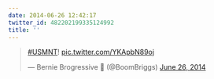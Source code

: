 ```yaml
---
date: 2014-06-26 12:42:17
twitter_id: 482202199335124992
title: ''
---
```


<blockquote class="twitter-tweet"><p lang="und" dir="ltr"><a href="https://twitter.com/hashtag/USMNT?src=hash&amp;ref_src=twsrc%5Etfw">#USMNT</a>! <a href="http://t.co/YKApbN89oj">pic.twitter.com/YKApbN89oj</a></p>&mdash; Bernie Brogressive 👊 (@BoomBriggs) <a href="https://twitter.com/BoomBriggs/status/482191662874394624?ref_src=twsrc%5Etfw">June 26, 2014</a></blockquote>
<script async src="https://platform.twitter.com/widgets.js" charset="utf-8"></script>
